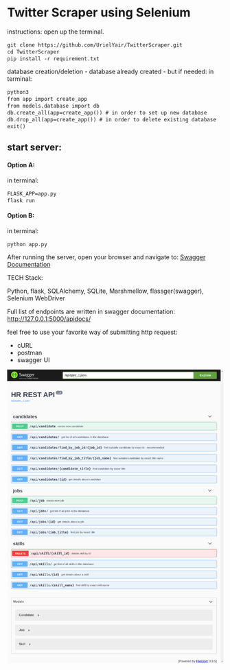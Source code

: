 # Twitter Scraper using Selenium

instructions:
open up the terminal.

    git clone https://github.com/UrielYair/TwitterScraper.git
    cd TwitterScraper
    pip install -r requirement.txt

database creation/deletion - database already created - but if needed:
in terminal:

    python3
    from app import create_app
    from models.database import db
    db.create_all(app=create_app()) # in order to set up new database
    db.drop_all(app=create_app()) # in order to delete existing database
    exit()

## start server:

#### Option A:

in terminal:

    FLASK_APP=app.py
    flask run

#### Option B:

in terminal:

    python app.py

After running the server, open your browser and navigate to:
[Swagger Documentation](http://127.0.0.1:5000/apidocs/)

TECH Stack:

Python, flask, SQLAlchemy, SQLite, Marshmellow, flassger(swagger), Selenium WebDriver

Full list of endpoints are written in swagger documentation:
http://127.0.0.1:5000/apidocs/

feel free to use your favorite way of submitting http request:

-   cURL
-   postman
-   swagger UI

![alt text](https://github.com/UrielYair/HR-REST-API/blob/master/swagger_apidocs.png?raw=true)
